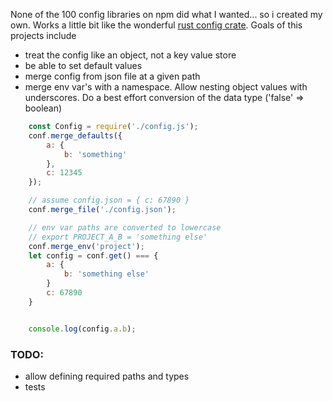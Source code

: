 None of the 100 config libraries on npm did what I wanted... so i created my own. Works a little bit like the wonderful [rust config crate](https://crates.io/crates/config). Goals of this projects include

- treat the config like an object, not a key value store
- be able to set default values
- merge config from json file at a given path
- merge env var's with a namespace. Allow nesting object values with underscores. Do a best effort conversion of the data type ('false' => boolean)

```js
    const Config = require('./config.js');
    conf.merge_defaults({
        a: {
            b: 'something'
        },
        c: 12345
    });

    // assume config.json = { c: 67890 }
    conf.merge_file('./config.json');

    // env var paths are converted to lowercase
    // export PROJECT_A_B = 'something else'
    conf.merge_env('project');
    let config = conf.get() === {
        a: {
            b: 'something else'
        }
        c: 67890
    }


    console.log(config.a.b);
```


### TODO:

- allow defining required paths and types
- tests
